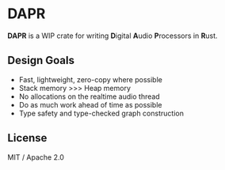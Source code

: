# DAPR

**DAPR** is a WIP crate for writing **D**igital **A**udio **P**rocessors in **R**ust.

## Design Goals

- Fast, lightweight, zero-copy where possible
- Stack memory >>> Heap memory
- No allocations on the realtime audio thread
- Do as much work ahead of time as possible
- Type safety and type-checked graph construction

## License

MIT / Apache 2.0
